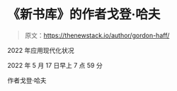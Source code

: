 # 《新书库》的作者戈登·哈夫

> 原文：<https://thenewstack.io/author/gordon-haff/>

2022 年应用现代化状况

2022 年 5 月 17 日早上 7 点 59 分

作者戈登·哈夫